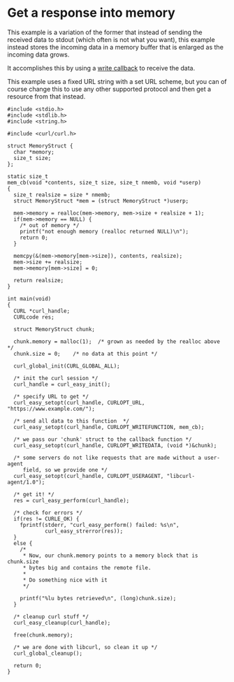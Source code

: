# Get a response into memory

This example is a variation of the former that instead of sending the received
data to stdout (which often is not what you want), this example instead stores
the incoming data in a memory buffer that is enlarged as the incoming data
grows.

It accomplishes this by using a [write callback](../callbacks/write.md) to
receive the data.

This example uses a fixed URL string with a set URL scheme, but you can of
course change this to use any other supported protocol and then get a resource
from that instead.

    #include <stdio.h>
    #include <stdlib.h>
    #include <string.h>

    #include <curl/curl.h>

    struct MemoryStruct {
      char *memory;
      size_t size;
    };

    static size_t
    mem_cb(void *contents, size_t size, size_t nmemb, void *userp)
    {
      size_t realsize = size * nmemb;
      struct MemoryStruct *mem = (struct MemoryStruct *)userp;

      mem->memory = realloc(mem->memory, mem->size + realsize + 1);
      if(mem->memory == NULL) {
        /* out of memory */
        printf("not enough memory (realloc returned NULL)\n");
        return 0;
      }

      memcpy(&(mem->memory[mem->size]), contents, realsize);
      mem->size += realsize;
      mem->memory[mem->size] = 0;

      return realsize;
    }

    int main(void)
    {
      CURL *curl_handle;
      CURLcode res;

      struct MemoryStruct chunk;

      chunk.memory = malloc(1);  /* grown as needed by the realloc above */
      chunk.size = 0;    /* no data at this point */

      curl_global_init(CURL_GLOBAL_ALL);

      /* init the curl session */
      curl_handle = curl_easy_init();

      /* specify URL to get */
      curl_easy_setopt(curl_handle, CURLOPT_URL, "https://www.example.com/");

      /* send all data to this function  */
      curl_easy_setopt(curl_handle, CURLOPT_WRITEFUNCTION, mem_cb);

      /* we pass our 'chunk' struct to the callback function */
      curl_easy_setopt(curl_handle, CURLOPT_WRITEDATA, (void *)&chunk);

      /* some servers do not like requests that are made without a user-agent
         field, so we provide one */
      curl_easy_setopt(curl_handle, CURLOPT_USERAGENT, "libcurl-agent/1.0");

      /* get it! */
      res = curl_easy_perform(curl_handle);

      /* check for errors */
      if(res != CURLE_OK) {
        fprintf(stderr, "curl_easy_perform() failed: %s\n",
                curl_easy_strerror(res));
      }
      else {
        /*
         * Now, our chunk.memory points to a memory block that is chunk.size
         * bytes big and contains the remote file.
         *
         * Do something nice with it
         */

        printf("%lu bytes retrieved\n", (long)chunk.size);
      }

      /* cleanup curl stuff */
      curl_easy_cleanup(curl_handle);

      free(chunk.memory);

      /* we are done with libcurl, so clean it up */
      curl_global_cleanup();

      return 0;
    }
